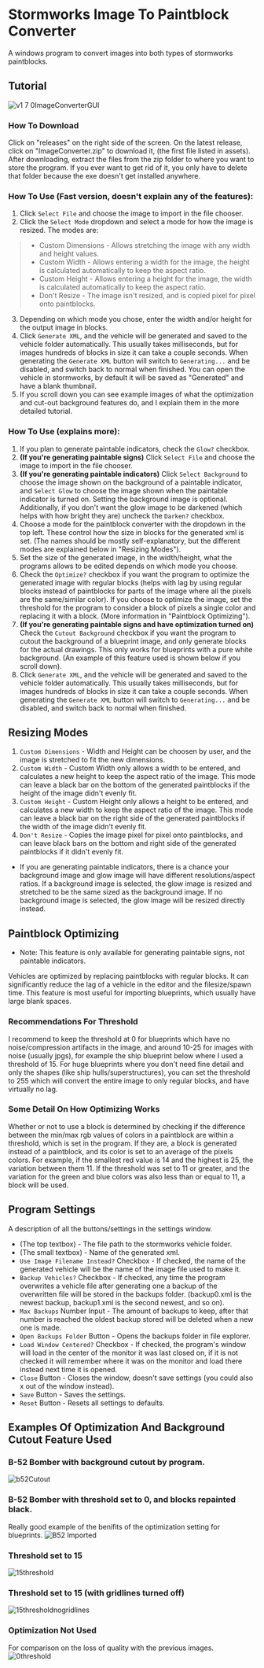 # Stormworks Image To Paintblock Converter
A windows program to convert images into both types of stormworks paintblocks.

## Tutorial
![v1 7 0ImageConverterGUI](https://user-images.githubusercontent.com/99307745/211409873-f66425fd-d3af-433a-a0ec-c39a3a369f4d.png)
### How To Download
Click on "releases" on the right side of the screen. On the latest release, click on "ImageConverter.zip" to download it, (the first file listed in assets). After downloading, extract the files from the zip folder to where you want to store the program. If you ever want to get rid of it, you only have to delete that folder because the exe doesn't get installed anywhere.

### How To Use (Fast version, doesn't explain any of the features):
1. Click ```Select File``` and choose the image to import in the file chooser.
2. Click the ```Select Mode``` dropdown and select a mode for how the image is resized. The modes are:
> * Custom Dimensions - Allows stretching the image with any width and height values.
> * Custom Width - Allows entering a width for the image, the height is calculated automatically to keep the aspect ratio.
> * Custom Height - Allows entering a height for the image, the width is calculated automatically to keep the aspect ratio.
> * Don't Resize - The image isn't resized, and is copied pixel for pixel onto paintblocks.
3. Depending on which mode you chose, enter the width and/or height for the output image in blocks.
4. Click ```Generate XML```, and the vehicle will be generated and saved to the vehicle folder automatically. This usually takes milliseconds, but for images hundreds of blocks in size it can take a couple seconds. When generating the ```Generate XML``` button will switch to ```Generating...``` and be disabled, and switch back to normal when finished. You can open the vehicle in stormworks, by default it will be saved as "Generated" and have a blank thumbnail.
5. If you scroll down you can see example images of what the optimization and cut-out background features do, and I explain them in the more detailed tutorial.

### How To Use (explains more):
1. If you plan to generate paintable indicators, check the ```Glow?``` checkbox.
2. **(If you're generating paintable signs)** Click ```Select File``` and choose the image to import in the file chooser.
3. **(If you're generating paintable indicators)** Click ```Select Background``` to choose the image shown on the background of a paintable indicator, and ```Select Glow``` to choose the image shown when the paintable indicator is turned on. Setting the background image is optional. Additionally, if you don't want the glow image to be darkened (which helps with how bright they are) uncheck the ```Darken?``` checkbox.
4. Choose a mode for the paintblock converter with the dropdown in the top left. These control how the size in blocks for the generated xml is set. (The names should be mostly self-explanatory, but the different modes are explained below in "Resizing Modes").
5. Set the size of the generated image, in the width/height, what the programs allows to be edited depends on which mode you choose.
6. Check the ```Optimize?``` checkbox if you want the program to optimize the generated image with regular blocks (helps with lag by using regular blocks instead of paintblocks for parts of the image where all the pixels are the same/similar color). If you choose to optimize the image, set the threshold for the program to consider a block of pixels a single color and replacing it with a block. (More information in "Paintblock Optimizing").
7. **(If you're generating paintable signs and have optimization turned on)** Check the ```Cutout Background``` checkbox if you want the program to cutout the background of a blueprint image, and only generate blocks for the actual drawings. This only works for blueprints with a pure white background. (An example of this feature used is shown below if you scroll down).
8. Click ```Generate XML```, and the vehicle will be generated and saved to the vehicle folder automatically. This usually takes milliseconds, but for images hundreds of blocks in size it can take a couple seconds. When generating the ```Generate XML``` button will switch to ```Generating...``` and be disabled, and switch back to normal when finished.

## Resizing Modes
1. ```Custom Dimensions``` - Width and Height can be choosen by user, and the image is stretched to fit the new dimensions.
2. ```Custom Width``` - Custom Width only allows a width to be entered, and calculates a new height to keep the aspect ratio of the image. This mode can leave a black bar on the bottom of the generated paintblocks if the height of the image didn't evenly fit.
3. ```Custom Height``` - Custom Height only allows a height to be entered, and calculates a new width to keep the aspect ratio of the image. This mode can leave a black bar on the right side of the generated paintblocks if the width of the image didn't evenly fit.
4. ```Don't Resize``` - Copies the image pixel for pixel onto paintblocks, and can leave black bars on the bottom and right side of the generated paintblocks if it didn't evenly fit.
* If you are generating paintable indicators, there is a chance your background image and glow image will have different resolutions/aspect ratios. If a background image is selected, the glow image is resized and stretched to be the same sized as the background image. If no background image is selected, the glow image will be resized directly instead.

## Paintblock Optimizing
* Note: This feature is only available for generating paintable signs, not paintable indicators.

Vehicles are optimized by replacing paintblocks with regular blocks. It can significantly reduce the lag of a vehicle in the editor and the filesize/spawn time. This feature is most useful for importing blueprints, which usually have large blank spaces. 

### Recommendations For Threshold
I recommend to keep the threshold at 0 for blueprints which have no noise/compression artifacts in the image, and around 10-25 for images with noise (usually jpgs), for example the ship blueprint below where I used a threshold of 15. For huge blueprints where you don't need fine detail and only the shapes (like ship hulls/superstructures), you can set the threshold to 255 which will convert the entire image to only regular blocks, and have virtually no lag.

### Some Detail On How Optimizing Works
Whether or not to use a block is determined by checking if the difference between the min/max rgb values of colors in a paintblock are within a threshold, which is set in the program. If they are, a block is generated instead of a paintblock, and its color is set to an average of the pixels colors. For example, if the smallest red value is 14 and the highest is 25, the variation between them 11. If the threshold was set to 11 or greater, and the variation for the green and blue colors was also less than or equal to 11, a block will be used.

## Program Settings
A description of all the buttons/settings in the settings window.
* (The top textbox) - The file path to the stormworks vehicle folder.
* (The small textbox) - Name of the generated xml.
* ```Use Image Filename Instead?``` Checkbox - If checked, the name of the generated vehicle will be the name of the image file used to make it.
* ```Backup Vehicles?``` Checkbox - If checked, any time the program overwrites a vehicle file after generating one a backup of the overwritten file will be stored in the backups folder. (backup0.xml is the newest backup, backup1.xml is the second newest, and so on).
* ```Max Backups``` Number Input - The amount of backups to keep, after that number is reached the oldest backup stored will be deleted when a new one is made.
* ```Open Backups Folder``` Button - Opens the backups folder in file explorer.
* ```Load Window Centered?``` Checkbox - If checked, the program's window will load in the center of the monitor it was last closed on, if it is not checked it will remember where it was on the monitor and load there instead next time it is opened.
* ```Close``` Button - Closes the window, doesn't save settings (you could also x out of the window instead).
* ```Save``` Button - Saves the settings.
* ```Reset``` Button - Resets all settings to defaults.

## Examples Of Optimization And Background Cutout Feature Used
### B-52 Bomber with background cutout by program.
![b52Cutout](https://user-images.githubusercontent.com/99307745/208194721-e170d6cf-5ea0-4071-9360-a1cc571276ba.png)

### B-52 Bomber with threshold set to 0, and blocks repainted black.
Really good example of the benifits of the optimization setting for blueprints.
![B52 Imported](https://user-images.githubusercontent.com/99307745/177476542-5cd5221a-34c7-4d00-9e14-1254c2156e4f.png)

### Threshold set to 15
![15threshold](https://user-images.githubusercontent.com/99307745/159141304-6ea2b50d-d12c-49a3-91d0-cfcaac7f2195.png)

### Threshold set to 15 (with gridlines turned off)
![15thresholdnogridlines](https://user-images.githubusercontent.com/99307745/159141307-2778b1a4-9222-4f25-a191-81a2eec769f1.png)

### Optimization Not Used
For comparison on the loss of quality with the previous images.
![0threshold](https://user-images.githubusercontent.com/99307745/159141301-bdbf06d6-5dce-4ba9-8caf-7bc47678e8f0.png)
